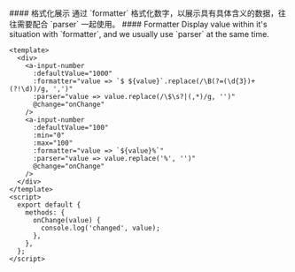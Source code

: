 <cn>
#### 格式化展示
通过 `formatter` 格式化数字，以展示具有具体含义的数据，往往需要配合 `parser` 一起使用。
</cn>

<us>
#### Formatter
Display value within it's situation with `formatter`, and we usually use `parser` at the same time.
</us>

```tpl
<template>
  <div>
    <a-input-number
      :defaultValue="1000"
      :formatter="value => `$ ${value}`.replace(/\B(?=(\d{3})+(?!\d))/g, ',')"
      :parser="value => value.replace(/\$\s?|(,*)/g, '')"
      @change="onChange"
    />
    <a-input-number
      :defaultValue="100"
      :min="0"
      :max="100"
      :formatter="value => `${value}%`"
      :parser="value => value.replace('%', '')"
      @change="onChange"
    />
  </div>
</template>
<script>
  export default {
    methods: {
      onChange(value) {
        console.log('changed', value);
      },
    },
  };
</script>
```

